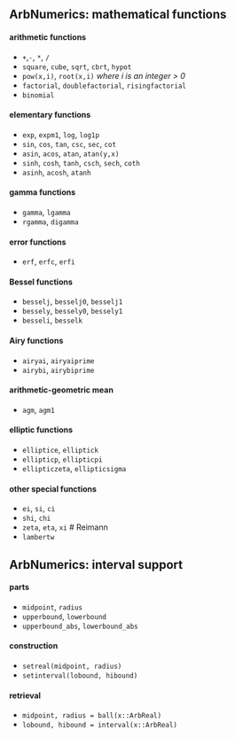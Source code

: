 ## ArbNumerics: mathematical functions

#### arithmetic functions

- `+`,`-`, `*`, `/`
- `square`, `cube`, `sqrt`, `cbrt`, `hypot`
- `pow(x,i)`, `root(x,i)` _where i is an integer > 0_
- `factorial`, `doublefactorial`, `risingfactorial`
- `binomial`

#### elementary functions

- `exp`, `expm1`, `log`, `log1p`
- `sin`, `cos`, `tan`, `csc`, `sec`, `cot`
- `asin`, `acos`, `atan`, `atan(y,x)`
- `sinh`, `cosh`, `tanh`, `csch`, `sech`, `coth`
- `asinh`, `acosh`, `atanh`

#### gamma functions

- `gamma`, `lgamma`
- `rgamma`, `digamma`

#### error functions

- `erf`, `erfc`, `erfi`

#### Bessel functions

- `besselj`, `besselj0`, `besselj1`
- `bessely`, `bessely0`, `bessely1`
- `besseli`, `besselk`
       
#### Airy functions

- `airyai`, `airyaiprime`
- `airybi`, `airybiprime`

#### arithmetic-geometric mean

- `agm`, `agm1`

#### elliptic functions

- `elliptice`, `elliptick`
- `ellipticp`, `ellipticpi`
- `ellipticzeta`, `ellipticsigma`

#### other special functions

- `ei`, `si`, `ci`
- `shi`, `chi`
- `zeta`, `eta`, `xi`    # Reimann
- `lambertw`


## ArbNumerics: interval support

#### parts

- `midpoint`, `radius`
- `upperbound`, `lowerbound`
- `upperbound_abs`, `lowerbound_abs`

#### construction

- `setreal(midpoint, radius)`
- `setinterval(lobound, hibound)`

#### retrieval

- `midpoint, radius = ball(x::ArbReal)`
- `lobound, hibound = interval(x::ArbReal)`
